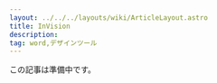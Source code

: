 ```yaml
---
layout: ../../../layouts/wiki/ArticleLayout.astro
title: InVision
description:
tag: word,デザインツール
---
```


この記事は準備中です。